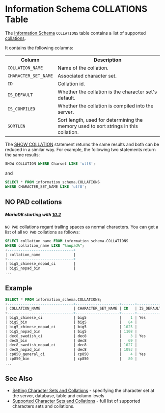 # Information Schema COLLATIONS Table

The [Information Schema](/kb/en/information_schema/) `COLLATIONS` table contains a list of supported [collations](/kb/en/data-types-character-sets-and-collations/).

It contains the following columns:

<table><tbody><tr><th>Column</th><th>Description</th></tr>
<tr><td><code>COLLATION_NAME</code></td><td>Name of the collation.</td></tr>
<tr><td><code>CHARACTER_SET_NAME</code></td><td>Associated character set.</td></tr>
<tr><td><code>ID</code></td><td>Collation id.</td></tr>
<tr><td><code>IS_DEFAULT</code></td><td>Whether the collation is the character set's default.</td></tr>
<tr><td><code>IS_COMPILED</code></td><td>Whether the collation is compiled into the server.</td></tr>
<tr><td><code>SORTLEN</code></td><td>Sort length, used for determining the memory used to sort strings in this collation.</td></tr>
</tbody></table>

The [SHOW COLLATION](/sql-statements-structure/sql-statements/administrative-sql-statements/show/show-collation/) statement returns the same results and both can be reduced in a similar way. For example, the following two statements return the same results:

```sql
SHOW COLLATION WHERE Charset LIKE 'utf8';
```

and

```sql
SELECT * FROM information_schema.COLLATIONS 
WHERE CHARACTER_SET_NAME LIKE 'utf8';
```

## NO PAD collations

##### MariaDB starting with [10.2](/kb/en/what-is-mariadb-102/)

`NO PAD` collations regard trailing spaces as normal characters. You can get a list of all `NO PAD` collations as follows:

```sql
SELECT collation_name FROM information_schema.COLLATIONS
WHERE collation_name LIKE "%nopad%";  
+------------------------------+
| collation_name               |
+------------------------------+
| big5_chinese_nopad_ci        |
| big5_nopad_bin               |
...
```

## Example

```sql
SELECT * FROM information_schema.COLLATIONS;
+------------------------------+--------------------+------+------------+-------------+---------+
| COLLATION_NAME               | CHARACTER_SET_NAME | ID   | IS_DEFAULT | IS_COMPILED | SORTLEN |
+------------------------------+--------------------+------+------------+-------------+---------+
| big5_chinese_ci              | big5               |    1 | Yes        | Yes         |       1 |
| big5_bin                     | big5               |   84 |            | Yes         |       1 |
| big5_chinese_nopad_ci        | big5               | 1025 |            | Yes         |       1 |
| big5_nopad_bin               | big5               | 1108 |            | Yes         |       1 |
| dec8_swedish_ci              | dec8               |    3 | Yes        | Yes         |       1 |
| dec8_bin                     | dec8               |   69 |            | Yes         |       1 |
| dec8_swedish_nopad_ci        | dec8               | 1027 |            | Yes         |       1 |
| dec8_nopad_bin               | dec8               | 1093 |            | Yes         |       1 |
| cp850_general_ci             | cp850              |    4 | Yes        | Yes         |       1 |
| cp850_bin                    | cp850              |   80 |            | Yes         |       1 |
...
```

## See Also

- [Setting Character Sets and Collations](/columns-storage-engines-and-plugins/data-types/string-data-types/character-sets/setting-character-sets-and-collations/) - specifying the character set at the server, database, table and column levels
- [Supported Character Sets and Collations](/columns-storage-engines-and-plugins/data-types/string-data-types/character-sets/supported-character-sets-and-collations/) - full list of supported characters sets and collations.